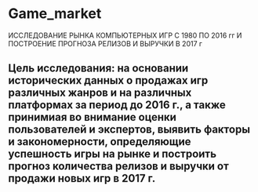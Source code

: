 # Game_market
ИССЛЕДОВАНИЕ РЫНКА КОМПЬЮТЕРНЫХ ИГР С 1980 ПО 2016 гг И ПОСТРОЕНИЕ ПРОГНОЗА РЕЛИЗОВ И ВЫРУЧКИ В 2017 г
## Цель исследования: на основании исторических данных о продажах игр различных жанров и на различных платформах за период до 2016 г., а также принимиая во внимание оценки пользователей и экспертов, выявить факторы и закономерности, определяющие успешность игры на рынке и построить прогноз количества релизов и выручки от продажи новых игр в 2017 г.
